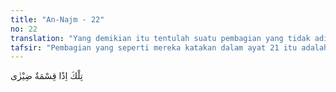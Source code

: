 ```yaml
---
title: "An-Najm - 22"
no: 22
translation: "Yang demikian itu tentulah suatu pembagian yang tidak adil. "
tafsir: "Pembagian yang seperti mereka katakan dalam ayat 21 itu adalah pembagian yang tidak adil, kurang pantas dan tidak sempurna sebab mereka menganggap bahwa Tuhan mereka mempunyai apa-apa yang mereka sendiri membencinya. Dan untuk mereka apa-apa yang mereka sukai"
---
```


تِلْكَ اِذًا قِسْمَةٌ ضِيْزٰى 
